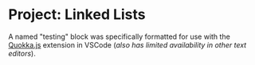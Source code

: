 # Project: Linked Lists

A named "testing" block was specifically formatted for use with the [Quokka.js](https://quokkajs.com/) extension in VSCode (_also has limited availability in other text editors_).
